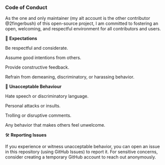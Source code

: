 ### Code of Conduct

As the one and only maintainer (my alt account is the other contributor @2fingerbush) of this open-source project, I am committed to fostering an open, welcoming, and respectful environment for all contributors and users.

🚦 <b>Expectations</b>

Be respectful and considerate.

Assume good intentions from others.

Provide constructive feedback.

Refrain from demeaning, discriminatory, or harassing behavior.

🚫 <b>Unacceptable Behaviour</b>

Hate speech or discriminatory language.

Personal attacks or insults.

Trolling or disruptive comments.

Any behavior that makes others feel unwelcome.

🛠 <b>Reporting Issues</b>

If you experience or witness unacceptable behavior, you can open an issue in this repository (using GitHub Issues) to report it. For sensitive concerns, consider creating a temporary GitHub account to reach out anonymously.
